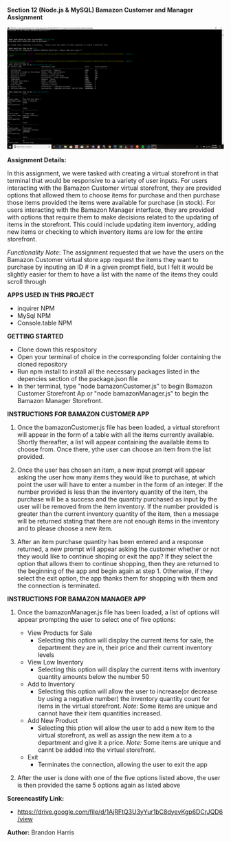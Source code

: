 
**Section 12  (Node.js & MySQL) Bamazon Customer and Manager Assignment**

![LiriBotScreenCap](images/Bamazon.png)

**Assignment Details:**

In this assignment, we were tasked with creating a virtual storefront in that terminal that would be responsive to a variety of user inputs.  For users interacting with the Bamazon Customer virtual storefront, they are provided options that allowed them to choose items for purchase and then purchase those items provided the items were available for purchase (in stock).  For users interacting with the Bamazon Manager interface, they are provided with options that require them to make decisions related to the updating of items in the storefront.  This could include updating item inventory, adding new items or checking to which inventory items are low for the entire storefront.

*Functionality Note*:
The assignment requested that we have the users on the Bamazon Customer virtual store app request the items they want to purchase by inputing an ID # in a given prompt field, but I felt it would be slightly easier for them to have a list with the name of the items they could scroll through

**APPS USED IN THIS PROJECT**

* inquirer NPM
* MySql NPM
* Console.table NPM 


**GETTING STARTED**
* Clone down this respository
* Open your terminal of choice in the corresponding folder containing the cloned repository  
* Run npm install to install all the necessary packages listed in the depencies section of the package.json file
* In ther terminal, type "node bamazonCustomer.js" to begin Bamazon Customer Storefront Ap or "node bamazonManager.js" to begin the Bamazon Manager Storefront. 


**INSTRUCTIONS FOR BAMAZON CUSTOMER APP**

1. Once the bamazonCustomer.js file has been loaded, a virtual storefront will appear in the form of a table with all the items currently available.  Shortly thereafter, a list will appear containing the available items to choose from.  Once there, ythe user can choose an item from the list provided. 

2. Once the user has chosen an item, a new input prompt will appear asking the user how many items they would like to purchase, at which point the user will have to enter a number in the form of an integer.  If the number provided is less than the inventory quantity of the item, the purchase will be a success and the quantity purchased as input by the user will be removed from the item inventory.  If the number provided is greater than the current inventory quantity of the item, then a message will be returned stating that there are not enough items in the inventory and to please choose a new item.  

3. After an item purchase quantity has been entered and a response returned, a new prompt will appear asking the customer whether or not they would like to continue shoping or exit the app?  If they select the option that allows them to continue shopping, then they are returned to the beginning of the app and begin again at step 1.  Otherwise, if they select the exit option, the app thanks them for shopping with them and the connection is terminated. 

**INSTRUCTIONS FOR BAMAZON MANAGER APP**

1.  Once the bamazonManager.js file has been loaded, a list of options will appear prompting the user to select one of five options:

    * View Products for Sale
        -  Selecting this option will display the current items for sale, the department they are in, their price and their current inventory levels
    * View Low Inventory
        -  Selecting this option will display the current items with inventory quantity amounts below the number 50 
    * Add to Inventory
        -  Selecting this option will allow the user to increase(or decrease by using a negative number) the inventory quantity count for items in the virtual storefront.
            *Note:* Some items are unique and cannot have their item quantities increased. 
    * Add New Product
        - Selecting this ption will allow the user to add a new item to the virtual storefront, as well as assign the new item a to a department and give it a price.
            *Note:* Some items are unique and cannt be added into the virtual storefront. 
    * Exit
        - Terminates the connection, allowing the user to exit the app

2.  After the user is done with one of the five options listed above, the user is then provided the same 5 options again as listed above 


**Screencastify Link:**
* https://drive.google.com/file/d/1AjRFtQ3U3yYur1bC8dyevKgp6DCrJQD6/view

**Author:** Brandon Harris 